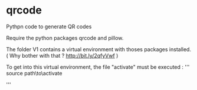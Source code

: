 # qrcode
Pythpn code to generate QR codes


Require the python packages qrcode and pillow.

The folder V1 contains a virtual environment with thoses packages installed. ( Why bother with that ? http://bit.ly/2qfyVwf )

To get into this virtual environment, the file "activate" must be executed : 
'''
source path\to\activate

'''

